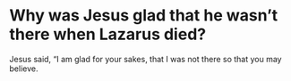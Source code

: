 # Why was Jesus glad that he wasn’t there when Lazarus died?

Jesus said, “I am glad for your sakes, that I was not there so that you may believe.
